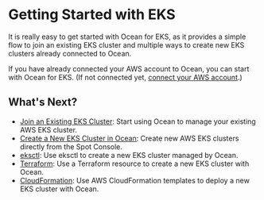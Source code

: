 # Getting Started with EKS

It is really easy to get started with Ocean for EKS, as it provides a simple flow to join an existing EKS cluster and multiple ways to create new EKS clusters already connected to Ocean.

If you have already connected your AWS account to Ocean, you can start with Ocean for EKS. (If not connected yet, [connect your AWS account](connect-your-cloud-provider/aws-account).)

## What's Next?

- [Join an Existing EKS Cluster](/ocean/getting-started/eks/join-an-existing-cluster): Start using Ocean to manage your existing AWS EKS cluster.
- [Create a New EKS Cluster in Ocean](/ocean/getting-started/eks/create-a-new-cluster): Create new AWS EKS clusters directly from the Spot Console.
- [eksctl](/ocean/tools-and-integrations/eksctl/): Use eksctl to create a new EKS cluster managed by Ocean.
- [Terraform](/ocean/getting-started/eks/terraform): Use a Terraform resource to create a new EKS cluster with Ocean.
- [CloudFormation](https://aws.amazon.com/quickstart/architecture/spotinst-ocean-eks/): Use AWS CloudFormation templates to deploy a new EKS cluster with Ocean.
